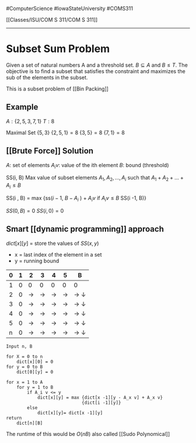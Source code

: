 #ComputerScience  #IowaStateUniversity  #COMS311 


[[Classes/ISU/COM S 311/COM S 311]] 

---

# Subset Sum Problem

Given a set of natural numbers  A and a threshold set. $B \subseteq A$  and $B \leq T$. The objective is to find a subset that satisfies the constraint and maximizes the sub of the elements in the subset. 

This is a subset problem of [[Bin Packing]]

## Example

$A : \{2,5,3,7,1\}$
$T : 8$

Maximal Set $\{5,3\}$
$\{2,5,1\} = 8$
$\{3,5\} = 8$
$\{7,1\} = 8$

## [[Brute Force]] Solution 

$A$:  set of elements 
$A_i v$: value of the ith element 
$B$: bound (threshold)


SS(i, B) Max value of subset elements $A_1, A_2, ...,A_i$ such that $A_1 + A_2 +... + A_i \leq B$

SS(i , B) = max {ss($i -1$, $B - A_i$ ) + $A_iv$ if $A_iv \leq B$ SS(i -1, B)}

$SS(0, B) = 0$
$SS(i, 0) = 0$

## Smart [[dynamic programming]] approach 

$dict[x][y]$ = store the values of $SS(x,y)$
- x = last index of the element in a set 
- y = running bound 

| 0   | 1   | 2   | 3   | 4   | 5   | B             |
| --- | --- | --- | --- | --- | --- | --------------- |
| 1   | 0   | 0   | 0   | 0   | 0   | 0               |
| 2   | 0   | ->  | ->  | ->  | ->  | -> $\downarrow$ |
| 3   | 0   | ->  | ->  | ->  | ->  | -> $\downarrow$ |
| 4   | 0   | ->  | ->  | ->  | ->  | -> $\downarrow$ |
| 5   | 0   | ->  | ->  | ->  | ->  | -> $\downarrow$ |
| n | 0   | ->  | ->  | ->  | ->  | -> $\downarrow$ |

```
Input n, B

for X = 0 to n
	dict[x][0] = 0
for y = 0 to B
	dict[0][y] = 0

for x = 1 to A
	for y = 1 to B
		if A_i v <= y
			dict[x][y] = max {dict[x -1][y - A_x v] + A_x v}
							 {dict[i -1][y]}
	 	else 
			dict[x][y]= dict[x -1][y]
return 
	dict[n][B]

```

The runtime of this would be $O(nB)$ also called [[Sudo Polynomical]]

